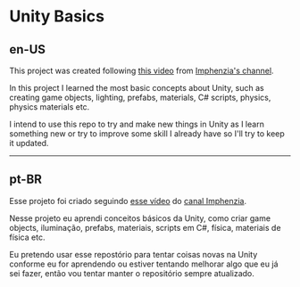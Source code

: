 # Unity Basics

## en-US

This project was created following [this video](https://www.youtube.com/watch?v=pwZpJzpE2lQ) from [Imphenzia's channel](https://www.youtube.com/user/ImphenziaMusic).

In this project I learned the most basic concepts about Unity, such as creating game objects, lighting, prefabs, materials, C# scripts, physics, physics materials etc.

I intend to use this repo to try and make new things in Unity as I learn something new or try to improve some skill I already have so I'll try to keep it updated.

---

## pt-BR

Esse projeto foi criado seguindo [esse vídeo](https://www.youtube.com/watch?v=pwZpJzpE2lQ) do [canal Imphenzia](https://www.youtube.com/user/ImphenziaMusic).

Nesse projeto eu aprendi conceitos básicos da Unity, como criar game objects, iluminação, prefabs, materiais, scripts em C#, física, materiais de física etc.

Eu pretendo usar esse repostório para tentar coisas novas na Unity conforme eu for aprendendo ou estiver tentando melhorar algo que eu já sei fazer, então vou tentar manter o repositório sempre atualizado.
